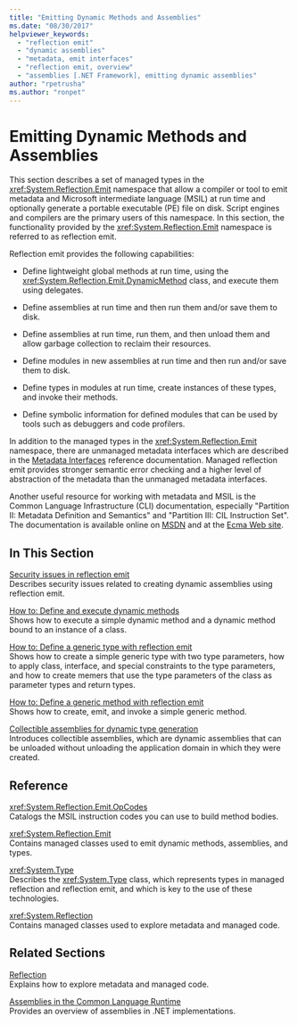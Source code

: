 ```yaml
---
title: "Emitting Dynamic Methods and Assemblies"
ms.date: "08/30/2017"
helpviewer_keywords: 
  - "reflection emit"
  - "dynamic assemblies"
  - "metadata, emit interfaces"
  - "reflection emit, overview"
  - "assemblies [.NET Framework], emitting dynamic assemblies"
author: "rpetrusha"
ms.author: "ronpet"
---
```

# Emitting Dynamic Methods and Assemblies
This section describes a set of managed types in the <xref:System.Reflection.Emit> namespace that allow a compiler or tool to emit metadata and Microsoft intermediate language (MSIL) at run time and optionally generate a portable executable (PE) file on disk. Script engines and compilers are the primary users of this namespace. In this section, the functionality provided by the <xref:System.Reflection.Emit> namespace is referred to as reflection emit.  
  
 Reflection emit provides the following capabilities:  
  
-   Define lightweight global methods at run time, using the <xref:System.Reflection.Emit.DynamicMethod> class, and execute them using delegates.  
  
-   Define assemblies at run time and then run them and/or save them to disk.  
  
-   Define assemblies at run time, run them, and then unload them and allow garbage collection to reclaim their resources.  
  
-   Define modules in new assemblies at run time and then run and/or save them to disk.  
  
-   Define types in modules at run time, create instances of these types, and invoke their methods.  
  
-   Define symbolic information for defined modules that can be used by tools such as debuggers and code profilers.  
  
 In addition to the managed types in the <xref:System.Reflection.Emit> namespace, there are unmanaged metadata interfaces which are described in the [Metadata Interfaces](../../../docs/framework/unmanaged-api/metadata/metadata-interfaces.md) reference documentation. Managed reflection emit provides stronger semantic error checking and a higher level of abstraction of the metadata than the unmanaged metadata interfaces.  
  
 Another useful resource for working with metadata and MSIL is the Common Language Infrastructure (CLI) documentation, especially "Partition II: Metadata Definition and Semantics" and "Partition III: CIL Instruction Set". The documentation is available online on [MSDN](http://go.microsoft.com/fwlink/?LinkID=65555) and at the [Ecma Web site](http://go.microsoft.com/fwlink/?LinkId=116487).  
  
## In This Section
  
[Security issues in reflection emit](../../../docs/framework/reflection-and-codedom/security-issues-in-reflection-emit.md)  
Describes security issues related to creating dynamic assemblies using reflection emit.  

[How to: Define and execute dynamic methods](how-to-define-and-execute-dynamic-methods.md)   
Shows how to execute a simple dynamic method and a dynamic method bound to an instance of a class.

[How to: Define a generic type with reflection emit](how-to-define-a-generic-type-with-reflection-emit.md)   
Shows how to create a simple generic type with two type parameters, how to apply class, interface, and special constraints to the type parameters, and how to create memers that use the type parameters of the class as parameter types and return types.

[How to: Define a generic method with reflection emit](how-to-define-a-generic-method-with-reflection-emit.md)   
Shows how to create, emit, and invoke a simple generic method.

[Collectible assemblies for dynamic type generation](collectible-assemblies.md)   
Introduces collectible assemblies, which are dynamic assemblies that can be unloaded without unloading the application domain in which they were created.
  
## Reference  
 <xref:System.Reflection.Emit.OpCodes>  
 Catalogs the MSIL instruction codes you can use to build method bodies.  
  
 <xref:System.Reflection.Emit>  
 Contains managed classes used to emit dynamic methods, assemblies, and types.  
  
 <xref:System.Type>  
 Describes the <xref:System.Type> class, which represents types in managed reflection and reflection emit, and which is key to the use of these technologies.  
  
 <xref:System.Reflection>  
 Contains managed classes used to explore metadata and managed code.  
  
## Related Sections  
 [Reflection](../../../docs/framework/reflection-and-codedom/reflection.md)  
 Explains how to explore metadata and managed code.  
  
 [Assemblies in the Common Language Runtime](../../../docs/framework/app-domains/assemblies-in-the-common-language-runtime.md)  
 Provides an overview of assemblies in .NET implementations.
